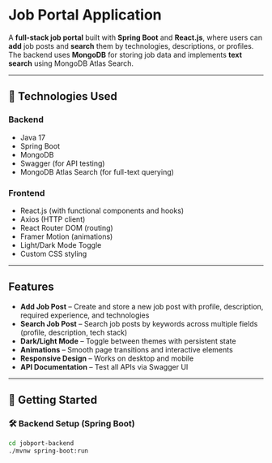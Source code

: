 # Job Portal Application

A **full-stack job portal** built with **Spring Boot** and **React.js**, where users can **add** job posts and **search** them by technologies, descriptions, or profiles. The backend uses **MongoDB** for storing job data and implements **text search** using MongoDB Atlas Search.

---

## 🔧 Technologies Used

### Backend
- Java 17
- Spring Boot
- MongoDB
- Swagger (for API testing)
- MongoDB Atlas Search (for full-text querying)

### Frontend
- React.js (with functional components and hooks)
- Axios (HTTP client)
- React Router DOM (routing)
- Framer Motion (animations)
- Light/Dark Mode Toggle
- Custom CSS styling

---

## Features

- **Add Job Post** – Create and store a new job post with profile, description, required experience, and technologies
- **Search Job Post** – Search job posts by keywords across multiple fields (profile, description, tech stack)
- **Dark/Light Mode** – Toggle between themes with persistent state
- **Animations** – Smooth page transitions and interactive elements
- **Responsive Design** – Works on desktop and mobile
- **API Documentation** – Test all APIs via Swagger UI

---

## 🚀 Getting Started

### 🛠 Backend Setup (Spring Boot)

```bash
cd jobport-backend
./mvnw spring-boot:run
